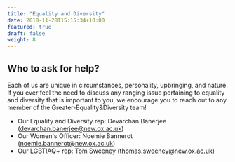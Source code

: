 ```yaml
---
title: "Equality and Diversity"
date: 2018-11-28T15:15:34+10:00
featured: true
draft: false
weight: 8
---
```


## Who to ask for help?

Each of us are unique in circumstances, personality, upbringing, and nature. If you ever feel the need to discuss any ranging issue pertaining to equality and diversity that is important to you, we encourage you to reach out to any member of the Greater-Equality&Diversity team!

* Our Equality and Diversity rep: Devarchan Banerjee (devarchan.banerjee@new.ox.ac.uk)
* Our Women's Officer: Noemie Bannerot (noemie.bannerot@new.ox.ac.uk)
* Our LGBTIAQ+ rep: Tom Sweeney (thomas.sweeney@new.ox.ac.uk)
